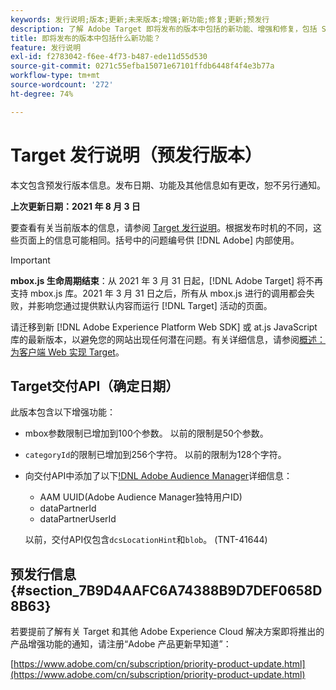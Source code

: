 ```yaml
---
keywords: 发行说明;版本;更新;未来版本;增强;新功能;修复;更新;预发行
description: 了解 Adobe Target 即将发布的版本中包括的新功能、增强和修复，包括 SDK、API 和 JavaScript 库。
title: 即将发布的版本中包括什么新功能？
feature: 发行说明
exl-id: f2783042-f6ee-4f73-b487-ede11d55d530
source-git-commit: 0271c55efba15071e67101ffdb6448f4f4e3b77a
workflow-type: tm+mt
source-wordcount: '272'
ht-degree: 74%

---
```


# Target 发行说明（预发行版本）

本文包含预发行版本信息。发布日期、功能及其他信息如有更改，恕不另行通知。

**上次更新日期：2021 年 8 月 3 日**

要查看有关当前版本的信息，请参阅 [Target 发行说明](release-notes.md)。根据发布时机的不同，这些页面上的信息可能相同。括号中的问题编号供 [!DNL Adobe] 内部使用。

>[!IMPORTANT]
>
>**mbox.js 生命周期结束**：从 2021 年 3 月 31 日起，[!DNL Adobe Target] 将不再支持 mbox.js 库。2021 年 3 月 31 日之后，所有从 mbox.js 进行的调用都会失败，并影响您通过提供默认内容而运行 [!DNL Target] 活动的页面。
>
>请迁移到新 [!DNL Adobe Experience Platform Web SDK] 或 at.js JavaScript 库的最新版本，以避免您的网站出现任何潜在问题。有关详细信息，请参阅[概述：为客户端 Web 实现 Target](/help/c-implementing-target/c-implementing-target-for-client-side-web/implement-target-for-client-side-web.md)。

## Target交付API（确定日期）

此版本包含以下增强功能：

* mbox参数限制已增加到100个参数。 以前的限制是50个参数。
* `categoryId`的限制已增加到256个字符。 以前的限制为128个字符。
* 向交付API中添加了以下[!DNL Adobe Audience Manager](AAM)详细信息：

   * AAM UUID(Adobe Audience Manager独特用户ID)
   * dataPartnerId
   * dataPartnerUserId

   以前，交付API仅包含`dcsLocationHint`和`blob`。 (TNT-41644)

## 预发行信息 {#section_7B9D4AAFC6A74388B9D7DEF0658D8B63}

若要提前了解有关 Target 和其他 Adobe Experience Cloud 解决方案即将推出的产品增强功能的通知，请注册“Adobe 产品更新早知道”：

[https://www.adobe.com/cn/subscription/priority-product-update.html](https://www.adobe.com/cn/subscription/priority-product-update.html)
